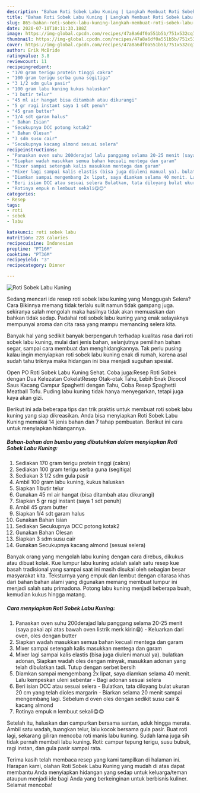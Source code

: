 ```yaml
---
description: "Bahan Roti Sobek Labu Kuning | Langkah Membuat Roti Sobek Labu Kuning Yang Enak Dan Lezat"
title: "Bahan Roti Sobek Labu Kuning | Langkah Membuat Roti Sobek Labu Kuning Yang Enak Dan Lezat"
slug: 865-bahan-roti-sobek-labu-kuning-langkah-membuat-roti-sobek-labu-kuning-yang-enak-dan-lezat
date: 2020-07-10T10:11:33.188Z
image: https://img-global.cpcdn.com/recipes/47a8a6df0a551b5b/751x532cq70/roti-sobek-labu-kuning-foto-resep-utama.jpg
thumbnail: https://img-global.cpcdn.com/recipes/47a8a6df0a551b5b/751x532cq70/roti-sobek-labu-kuning-foto-resep-utama.jpg
cover: https://img-global.cpcdn.com/recipes/47a8a6df0a551b5b/751x532cq70/roti-sobek-labu-kuning-foto-resep-utama.jpg
author: Erik McBride
ratingvalue: 3.8
reviewcount: 11
recipeingredient:
- "170 gram terigu protein tinggi cakra"
- "100 gram terigu serba guna segitiga"
- "3 1/2 sdm gula pasir"
- "100 gram labu kuning kukus haluskan"
- "1 butir telur"
- "45 ml air hangat bisa ditambah atau dikurangi"
- "5 gr ragi instant saya 1 sdt penuh"
- "45 gram butter"
- "1/4 sdt garam halus"
- " Bahan Isian"
- "Secukupnya DCC potong kotak2"
- " Bahan Olesan"
- "3 sdm susu cair"
- "Secukupnya kacang almond sesuai selera"
recipeinstructions:
- "Panaskan oven suhu 200derajad lalu panggang selama 20-25 menit (saya pakai api atas bawah oven listrik merk kirin😁) Keluarkan dari oven, oles dengan butter"
- "Siapkan wadah masukkan semua bahan kecuali mentega dan garam"
- "Mixer sampai setengah kalis masukkan mentega dan garam"
- "Mixer lagi sampai kalis elastis (bisa juga diuleni manual ya). bulatkan adonan, Siapkan wadah oles dengan minyak, masukkan adonan yang telah dibulatkan tadi. Tutup dengan serbet bersih"
- "Diamkan sampai mengembang 2x lipat, saya diamkan selama 40 menit. Lalu kempeskan uleni sebentar Bagi adonan sesuai selera"
- "Beri isian DCC atau sesuai selera Bulatkan, tata diloyang bulat ukuran 20 cm yang telah dioles margarin Biarkan selama 20 menit sampai mengembang lagi. Sebelum d oven oles dengan sedikit susu cair &amp; kacang almond"
- "Rotinya empuk n lembuut sekali😋😊"
categories:
- Resep
tags:
- roti
- sobek
- labu

katakunci: roti sobek labu 
nutrition: 228 calories
recipecuisine: Indonesian
preptime: "PT16M"
cooktime: "PT36M"
recipeyield: "3"
recipecategory: Dinner

---
```



![Roti Sobek Labu Kuning](https://img-global.cpcdn.com/recipes/47a8a6df0a551b5b/751x532cq70/roti-sobek-labu-kuning-foto-resep-utama.jpg)

Sedang mencari ide resep roti sobek labu kuning yang Menggugah Selera? Cara Bikinnya memang tidak terlalu sulit namun tidak gampang juga. sekiranya salah mengolah maka hasilnya tidak akan memuaskan dan bahkan tidak sedap. Padahal roti sobek labu kuning yang enak selayaknya mempunyai aroma dan cita rasa yang mampu memancing selera kita.

Banyak hal yang sedikit banyak berpengaruh terhadap kualitas rasa dari roti sobek labu kuning, mulai dari jenis bahan, selanjutnya pemilihan bahan segar, sampai cara membuat dan menghidangkannya. Tak perlu pusing kalau ingin menyiapkan roti sobek labu kuning enak di rumah, karena asal sudah tahu triknya maka hidangan ini bisa menjadi suguhan spesial.

Open PO Roti Sobek Labu Kuning Sehat. Coba juga:Resep Roti Sobek dengan Dua Kelezatan CokelatResep Otak-otak Tahu, Lebih Enak Dicocol Saus Kacang Campur Spaghetti dengan Tahu, Coba Resep Spaghetti Meatball Tofu. Puding labu kuning tidak hanya menyegarkan, tetapi juga kaya akan gizi.


Berikut ini ada beberapa tips dan trik praktis untuk membuat roti sobek labu kuning yang siap dikreasikan. Anda bisa menyiapkan Roti Sobek Labu Kuning memakai 14 jenis bahan dan 7 tahap pembuatan. Berikut ini cara untuk menyiapkan hidangannya.

<!--inarticleads1-->

##### Bahan-bahan dan bumbu yang dibutuhkan dalam menyiapkan Roti Sobek Labu Kuning:

1. Sediakan 170 gram terigu protein tinggi (cakra)
1. Sediakan 100 gram terigu serba guna (segitiga)
1. Sediakan 3 1/2 sdm gula pasir
1. Ambil 100 gram labu kuning, kukus haluskan
1. Siapkan 1 butir telur
1. Gunakan 45 ml air hangat (bisa ditambah atau dikurangi)
1. Siapkan 5 gr ragi instant (saya 1 sdt penuh)
1. Ambil 45 gram butter
1. Siapkan 1/4 sdt garam halus
1. Gunakan  Bahan Isian
1. Sediakan Secukupnya DCC potong kotak2
1. Gunakan  Bahan Olesan
1. Siapkan 3 sdm susu cair
1. Gunakan Secukupnya kacang almond (sesuai selera)


Banyak orang yang mengolah labu kuning dengan cara direbus, dikukus atau dibuat kolak. Kue lumpur labu kuning adalah salah satu resep kue basah tradisional yang sampai saat ini masih disukai oleh sebagian besar masyarakat kita. Teksturnya yang empuk dan lembut dengan citarasa khas dari bahan bahan alami yang digunakan memang membuat lumpur ini menjadi salah satu primadona. Potong labu kuning menjadi beberapa buah, kemudian kukus hingga matang. 

<!--inarticleads2-->

##### Cara menyiapkan Roti Sobek Labu Kuning:

1. Panaskan oven suhu 200derajad lalu panggang selama 20-25 menit (saya pakai api atas bawah oven listrik merk kirin😁) - Keluarkan dari oven, oles dengan butter
1. Siapkan wadah masukkan semua bahan kecuali mentega dan garam
1. Mixer sampai setengah kalis masukkan mentega dan garam
1. Mixer lagi sampai kalis elastis (bisa juga diuleni manual ya). bulatkan adonan, Siapkan wadah oles dengan minyak, masukkan adonan yang telah dibulatkan tadi. Tutup dengan serbet bersih
1. Diamkan sampai mengembang 2x lipat, saya diamkan selama 40 menit. Lalu kempeskan uleni sebentar - Bagi adonan sesuai selera
1. Beri isian DCC atau sesuai selera - Bulatkan, tata diloyang bulat ukuran 20 cm yang telah dioles margarin - Biarkan selama 20 menit sampai mengembang lagi. Sebelum d oven oles dengan sedikit susu cair &amp; kacang almond
1. Rotinya empuk n lembuut sekali😋😊


Setelah itu, haluskan dan campurkan bersama santan, aduk hingga merata. Ambil satu wadah, tuangkan telur, lalu kocok bersama gula pasir. Buat roti lagi, sekarang giliran mencoba roti manis labu kuning. Sudah lama juga sih tidak pernah membeli labu kuning. Roti: campur tepung terigu, susu bubuk, ragi instan, dan gula pasir sampai rata. 

Terima kasih telah membaca resep yang kami tampilkan di halaman ini. Harapan kami, olahan Roti Sobek Labu Kuning yang mudah di atas dapat membantu Anda menyiapkan hidangan yang sedap untuk keluarga/teman ataupun menjadi ide bagi Anda yang berkeinginan untuk berbisnis kuliner. Selamat mencoba!
